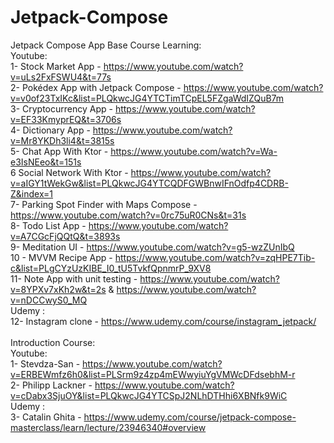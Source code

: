# Jetpack-Compose

Jetpack Compose App Base Course Learning: <br>
Youtube: <br>
 1- Stock Market App - https://www.youtube.com/watch?v=uLs2FxFSWU4&t=77s <br>
 2- Pokédex App with Jetpack Compose - https://www.youtube.com/watch?v=v0of23TxIKc&list=PLQkwcJG4YTCTimTCpEL5FZgaWdIZQuB7m <br>
 3- Cryptocurrency App - https://www.youtube.com/watch?v=EF33KmyprEQ&t=3706s <br>
 4- Dictionary App - https://www.youtube.com/watch?v=Mr8YKDh3li4&t=3815s <br>
 5- Chat App With Ktor - https://www.youtube.com/watch?v=Wa-e3IsNEeo&t=151s  <br>
 6 Social Network With Ktor -  https://www.youtube.com/watch?v=aIGY1tWekGw&list=PLQkwcJG4YTCQDFGWBnwIFnOdfp4CDRB-Z&index=1 <br>
 7- Parking Spot Finder with Maps Compose - https://www.youtube.com/watch?v=0rc75uR0CNs&t=31s <br>
 8- Todo List App - https://www.youtube.com/watch?v=A7CGcFjQQtQ&t=3893s <br>
 9- Meditation UI  - https://www.youtube.com/watch?v=g5-wzZUnIbQ <br>
10 - MVVM Recipe App - https://www.youtube.com/watch?v=zqHPE7Tib-c&list=PLgCYzUzKIBE_I0_tU5TvkfQpnmrP_9XV8 <br>
11- Note App with unit testing  - https://www.youtube.com/watch?v=8YPXv7xKh2w&t=2s   &   https://www.youtube.com/watch?v=nDCCwyS0_MQ <br>
Udemy : <br>
12-  Instagram clone - https://www.udemy.com/course/instagram_jetpack/ <br>
<br>
Introduction Course: <br>
Youtube:<br>
1-  Stevdza-San - https://www.youtube.com/watch?v=ERBEWmfz6h0&list=PLSrm9z4zp4mEWwyiuYgVMWcDFdsebhM-r <br>
2-  Philipp Lackner - https://www.youtube.com/watch?v=cDabx3SjuOY&list=PLQkwcJG4YTCSpJ2NLhDTHhi6XBNfk9WiC <br>
Udemy : <br>
3- Catalin Ghita - https://www.udemy.com/course/jetpack-compose-masterclass/learn/lecture/23946340#overview  <br>
